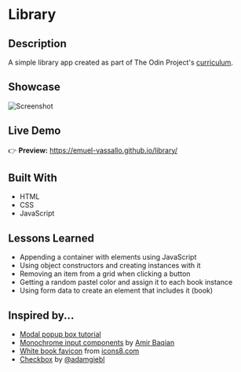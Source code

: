 # Library

## Description

A simple library app created as part of The Odin Project's [curriculum](https://www.theodinproject.com/lessons/node-path-javascript-library).

## Showcase

![Screenshot](images/screenshot-1.png)

## Live Demo

👉 **Preview:** https://emuel-vassallo.github.io/library/

## Built With

- HTML
- CSS
- JavaScript

## Lessons Learned

- Appending a container with elements using JavaScript
- Using object constructors and creating instances with it
- Removing an item from a grid when clicking a button
- Getting a random pastel color and assign it to each book instance
- Using form data to create an element that includes it (book)

## Inspired by...

- [Modal popup box tutorial](https://sabe.io/tutorials/how-to-create-modal-popup-box)
- [Monochrome input components](https://dribbble.com/shots/18200426-Inputs-Component) by [Amir Baqian](https://dribbble.com/Amirbaqian)
- [White book favicon](https://icons8.com/icons/set/book-shelf--white) from [icons8.com](https://icons8.com/)
- [Checkbox](https://uiverse.io/detail/adamgiebl/proud-donkey-24) by [@adamgiebl](https://github.com/adamgiebl)

